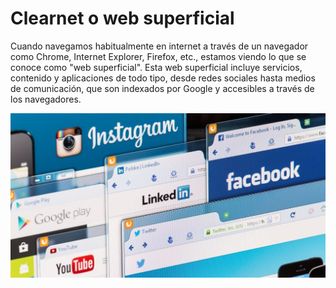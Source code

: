 # Clearnet o web superficial

Cuando navegamos habitualmente en internet a través de un navegador como Chrome, Internet Explorer, Firefox, etc., estamos viendo lo que se conoce como "web superficial". Esta web superficial incluye servicios, contenido y aplicaciones de todo tipo, desde redes sociales hasta medios de comunicación, que son indexados por Google y accesibles a través de los navegadores.

![](img/2022-11-06-23-09-05.png)